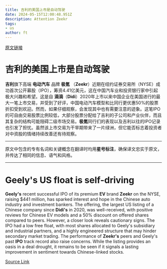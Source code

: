 ```yaml
---
title: 吉利的美国上市是自动驾驶
date: 2024-05-15T12:00:48.951Z
description: Attention Zeekr
tags: 
- us
author: ft
---
```


[原文链接](https://ft.com/content/d638a0d8-2d5b-4d0c-ae12-2c6ea9d5c6c7)

# 吉利的美国上市是**自动驾驶**

**吉利**旗下高端 **电动汽车** 品牌 **极氪** （**Zeekr**）近期在纽约证券交易所（NYSE）成功首次公开募股（IPO），筹资4.41亿美元，这在中国汽车业和投资银行家中引起极大兴趣和希望。这是自 **滴滴**（**Didi**）2020年上市以来中国企业在美国进行的最大一笔上市交易，并受到了好评，中国电动汽车模型和比同行更优惠50%的股票折扣受到欢迎。然而，如果仔细观察，会发现其中也有需要注意的迹象。这笔IPO的可自由交易股票比例较低，大部分股票分配给了吉利的子公司和产业伙伴，而且其复杂的结构可能阻碍二级市场交易。**极氪**同行们的表现以及吉利以往的IPO记录也引发了担忧。虽然该上市交易为干旱期带来了一片绿洲，但它能否标志着投资者对中资股的情绪持续改善还有待观察。

---

原文中包含的专有名词和关键概念在翻译时均用**星号标注**，确保译文忠实于原文，并传达了相同的信息、语气和风格。

---

# Geely's US float is self-driving 

**Geely's** recent successful IPO of its premium **EV** brand **Zeekr** on the NYSE, raising $441 million, has sparked interest and hope in the Chinese auto industry and investment bankers. The offering, the largest US listing of a Chinese company since **Didi's** in 2020, was well-received, with positive reviews for Chinese EV models and a 50% discount on offered shares compared to peers. However, a closer look reveals cautionary signs. The IPO had a low free float, with most shares allocated to Geely's subsidiary and industrial partners, and a highly engineered structure that may hinder secondary market trading. The performance of **Zeekr's** peers and Geely's past **IPO** track record also raise concerns. While the listing provides an oasis in a deal drought, it remains to be seen if it signals a lasting improvement in sentiment towards Chinese-linked stocks.

[Source Link](https://ft.com/content/d638a0d8-2d5b-4d0c-ae12-2c6ea9d5c6c7)

